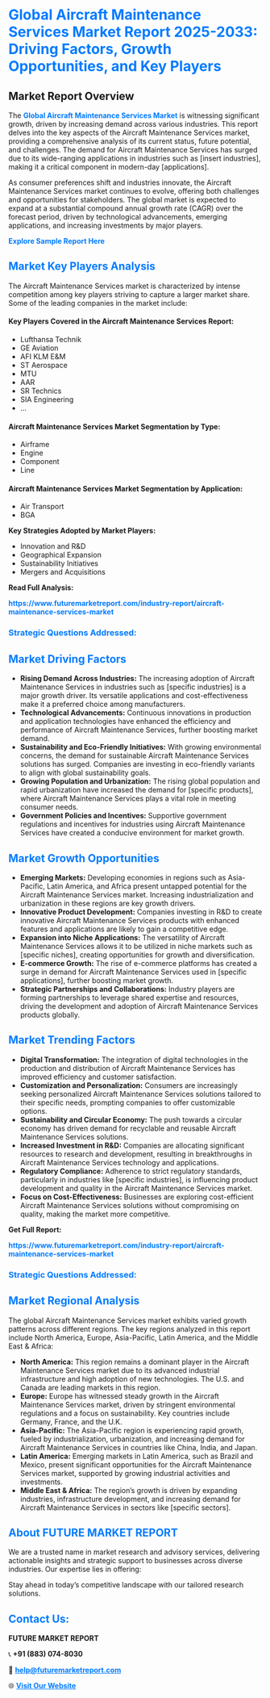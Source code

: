 <h1 style="color: #007BFF;">Global Aircraft Maintenance Services Market Report 2025-2033: Driving Factors, Growth Opportunities, and Key Players</h1>

<section id="overview">
<h2>Market Report Overview</h2>
<p>The <a href="https://www.futuremarketreport.com/industry-report/aircraft-maintenance-services-market" style="color: #007BFF; text-decoration: none;"><strong>Global Aircraft Maintenance Services Market</strong></a> is witnessing significant growth, driven by increasing demand across various industries. This report delves into the key aspects of the Aircraft Maintenance Services market, providing a comprehensive analysis of its current status, future potential, and challenges. The demand for Aircraft Maintenance Services has surged due to its wide-ranging applications in industries such as [insert industries], making it a critical component in modern-day [applications].</p>
<p>As consumer preferences shift and industries innovate, the Aircraft Maintenance Services market continues to evolve, offering both challenges and opportunities for stakeholders. The global market is expected to expand at a substantial compound annual growth rate (CAGR) over the forecast period, driven by technological advancements, emerging applications, and increasing investments by major players.</p>
</section>

<section id="overview">
<p><a href="https://www.futuremarketreport.com/request-sample/reportId=110708" style="color: #007BFF; text-decoration: none;"><strong>Explore Sample Report Here</strong></a></p>
</section>

<section id="key-players">
<h2 style="color: #007BFF;">Market Key Players Analysis</h2>
<p>The Aircraft Maintenance Services market is characterized by intense competition among key players striving to capture a larger market share. Some of the leading companies in the market include:</p>
<h4>Key Players Covered in the Aircraft Maintenance Services Report:</h4>
<ul><li>Lufthansa Technik</li><li>GE Aviation</li><li>AFI KLM E&amp;M</li><li>ST Aerospace</li><li>MTU</li><li>AAR</li><li>SR Technics</li><li>SIA Engineering</li><li>...</li></ul>
<h4>Aircraft Maintenance Services Market Segmentation by Type:</h4>
<ul><li>Airframe</li><li>Engine</li><li>Component</li><li>Line</li></ul>

<h4>Aircraft Maintenance Services Market Segmentation by Application:</h4>
<ul><li>Air Transport</li><li>BGA</li></ul>
<p><strong>Key Strategies Adopted by Market Players:</strong></p>
<ul>
<li>Innovation and R&D</li>
<li>Geographical Expansion</li>
<li>Sustainability Initiatives</li>
<li>Mergers and Acquisitions</li>
</ul>
</section>

<section>
<p><strong>Read Full Analysis: </strong></p><a href="https://www.futuremarketreport.com/industry-report/aircraft-maintenance-services-market" style="color: #007BFF; text-decoration: none;"><strong>https://www.futuremarketreport.com/industry-report/aircraft-maintenance-services-market</strong></a>
<h3 style="color: #007BFF;">Strategic Questions Addressed:</h3>
</section>

<section id="driving-factors">
<h2 style="color: #007BFF;">Market Driving Factors</h2>
<ul>
<li><strong>Rising Demand Across Industries:</strong> The increasing adoption of Aircraft Maintenance Services in industries such as [specific industries] is a major growth driver. Its versatile applications and cost-effectiveness make it a preferred choice among manufacturers.</li>
<li><strong>Technological Advancements:</strong> Continuous innovations in production and application technologies have enhanced the efficiency and performance of Aircraft Maintenance Services, further boosting market demand.</li>
<li><strong>Sustainability and Eco-Friendly Initiatives:</strong> With growing environmental concerns, the demand for sustainable Aircraft Maintenance Services solutions has surged. Companies are investing in eco-friendly variants to align with global sustainability goals.</li>
<li><strong>Growing Population and Urbanization:</strong> The rising global population and rapid urbanization have increased the demand for [specific products], where Aircraft Maintenance Services plays a vital role in meeting consumer needs.</li>
<li><strong>Government Policies and Incentives:</strong> Supportive government regulations and incentives for industries using Aircraft Maintenance Services have created a conducive environment for market growth.</li>
</ul>
</section>

<section id="growth-opportunities">
<h2 style="color: #007BFF;">Market Growth Opportunities</h2>
<ul>
<li><strong>Emerging Markets:</strong> Developing economies in regions such as Asia-Pacific, Latin America, and Africa present untapped potential for the Aircraft Maintenance Services market. Increasing industrialization and urbanization in these regions are key growth drivers.</li>
<li><strong>Innovative Product Development:</strong> Companies investing in R&D to create innovative Aircraft Maintenance Services products with enhanced features and applications are likely to gain a competitive edge.</li>
<li><strong>Expansion into Niche Applications:</strong> The versatility of Aircraft Maintenance Services allows it to be utilized in niche markets such as [specific niches], creating opportunities for growth and diversification.</li>
<li><strong>E-commerce Growth:</strong> The rise of e-commerce platforms has created a surge in demand for Aircraft Maintenance Services used in [specific applications], further boosting market growth.</li>
<li><strong>Strategic Partnerships and Collaborations:</strong> Industry players are forming partnerships to leverage shared expertise and resources, driving the development and adoption of Aircraft Maintenance Services products globally.</li>
</ul>
</section>

<section id="trending-factors">
<h2 style="color: #007BFF;">Market Trending Factors</h2>
<ul>
<li><strong>Digital Transformation:</strong> The integration of digital technologies in the production and distribution of Aircraft Maintenance Services has improved efficiency and customer satisfaction.</li>
<li><strong>Customization and Personalization:</strong> Consumers are increasingly seeking personalized Aircraft Maintenance Services solutions tailored to their specific needs, prompting companies to offer customizable options.</li>
<li><strong>Sustainability and Circular Economy:</strong> The push towards a circular economy has driven demand for recyclable and reusable Aircraft Maintenance Services solutions.</li>
<li><strong>Increased Investment in R&D:</strong> Companies are allocating significant resources to research and development, resulting in breakthroughs in Aircraft Maintenance Services technology and applications.</li>
<li><strong>Regulatory Compliance:</strong> Adherence to strict regulatory standards, particularly in industries like [specific industries], is influencing product development and quality in the Aircraft Maintenance Services market.</li>
<li><strong>Focus on Cost-Effectiveness:</strong> Businesses are exploring cost-efficient Aircraft Maintenance Services solutions without compromising on quality, making the market more competitive.</li>
</ul>
</section>

<section>
<p><strong>Get Full Report: </strong></p><a href="https://www.futuremarketreport.com/industry-report/aircraft-maintenance-services-market" style="color: #007BFF; text-decoration: none;"><strong>https://www.futuremarketreport.com/industry-report/aircraft-maintenance-services-market</strong></a>
<h3 style="color: #007BFF;">Strategic Questions Addressed:</h3>
</section>


<section id="regional-analysis">
<h2 style="color: #007BFF;">Market Regional Analysis</h2>
<p>The global Aircraft Maintenance Services market exhibits varied growth patterns across different regions. The key regions analyzed in this report include North America, Europe, Asia-Pacific, Latin America, and the Middle East & Africa:</p>
<ul>
<li><strong>North America:</strong> This region remains a dominant player in the Aircraft Maintenance Services market due to its advanced industrial infrastructure and high adoption of new technologies. The U.S. and Canada are leading markets in this region.</li>
<li><strong>Europe:</strong> Europe has witnessed steady growth in the Aircraft Maintenance Services market, driven by stringent environmental regulations and a focus on sustainability. Key countries include Germany, France, and the U.K.</li>
<li><strong>Asia-Pacific:</strong> The Asia-Pacific region is experiencing rapid growth, fueled by industrialization, urbanization, and increasing demand for Aircraft Maintenance Services in countries like China, India, and Japan.</li>
<li><strong>Latin America:</strong> Emerging markets in Latin America, such as Brazil and Mexico, present significant opportunities for the Aircraft Maintenance Services market, supported by growing industrial activities and investments.</li>
<li><strong>Middle East & Africa:</strong> The region’s growth is driven by expanding industries, infrastructure development, and increasing demand for Aircraft Maintenance Services in sectors like [specific sectors].</li>
</ul>
</section>

<footer>
<h2 style="color: #007BFF;">About FUTURE MARKET REPORT</h2>
<p>We are a trusted name in market research and advisory services, delivering actionable insights and strategic support to businesses across diverse industries. Our expertise lies in offering:</p>

<p>Stay ahead in today’s competitive landscape with our tailored research solutions.</p>

<h2 style="color: #007BFF;">Contact Us:</h2>
<p><strong>FUTURE MARKET REPORT</strong></p>
<p>📞 <strong>+91 (883) 074-8030</strong></p>
<p>📧 <strong><a href="mailto:help@futuremarketreport.com" style="color: #007BFF;">help@futuremarketreport.com</a></strong></p>
<p>🌐 <strong><a href="https://www.futuremarketreport.com/" style="color: #007BFF;">Visit Our Website</a></strong></p>
</footer>